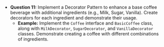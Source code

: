 - **Question 11:** Implement a Decorator Pattern to enhance a base coffee beverage with additional ingredients (e.g., Milk, Sugar, Vanilla). Create decorators for each ingredient and demonstrate their usage.
  - **Example:** Implement the `Coffee` interface and `BasicCoffee` class, along with `MilkDecorator`, `SugarDecorator`, and `VanillaDecorator` classes. Demonstrate creating a coffee with different combinations of ingredients.
